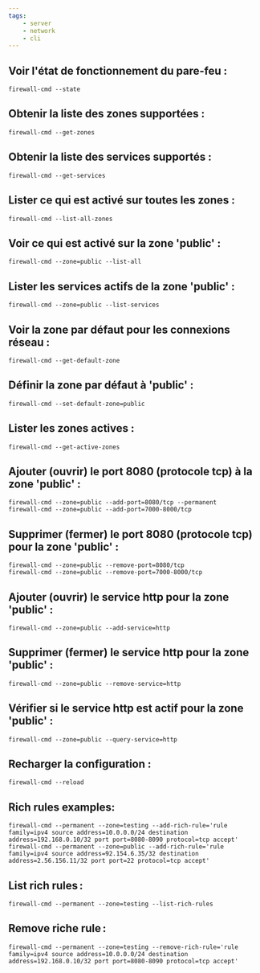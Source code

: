 ```yaml
---
tags:
    - server
    - network
    - cli
---
```


## Voir l'état de fonctionnement du pare-feu :

    firewall-cmd --state

## Obtenir la liste des zones supportées :

    firewall-cmd --get-zones

## Obtenir la liste des services supportés :

    firewall-cmd --get-services

## Lister ce qui est activé sur toutes les zones :

    firewall-cmd --list-all-zones

## Voir ce qui est activé sur la zone 'public' :

    firewall-cmd --zone=public --list-all

## Lister les services actifs de la zone 'public' :

    firewall-cmd --zone=public --list-services

## Voir la zone par défaut pour les connexions réseau :

    firewall-cmd --get-default-zone

## Définir la zone par défaut à 'public' :

    firewall-cmd --set-default-zone=public

## Lister les zones actives :

    firewall-cmd --get-active-zones

## Ajouter (ouvrir) le port 8080 (protocole tcp) à la zone 'public' :

    firewall-cmd --zone=public --add-port=8080/tcp --permanent
    firewall-cmd --zone=public --add-port=7000-8000/tcp

## Supprimer (fermer) le port 8080 (protocole tcp) pour la zone 'public' :

    firewall-cmd --zone=public --remove-port=8080/tcp
    firewall-cmd --zone=public --remove-port=7000-8000/tcp

## Ajouter (ouvrir) le service http pour la zone 'public' :

    firewall-cmd --zone=public --add-service=http

## Supprimer (fermer) le service http pour la zone 'public' :

    firewall-cmd --zone=public --remove-service=http

## Vérifier si le service http est actif pour la zone 'public' :

    firewall-cmd --zone=public --query-service=http

## Recharger la configuration :

    firewall-cmd --reload

## Rich rules examples:

    firewall-cmd --permanent --zone=testing --add-rich-rule='rule family=ipv4 source address=10.0.0.0/24 destination address=192.168.0.10/32 port port=8080-8090 protocol=tcp accept'
    firewall-cmd --permanent --zone=public --add-rich-rule='rule family=ipv4 source address=92.154.6.35/32 destination address=2.56.156.11/32 port port=22 protocol=tcp accept'

## List rich rules :

    firewall-cmd --permanent --zone=testing --list-rich-rules

## Remove riche rule :

    firewall-cmd --permanent --zone=testing --remove-rich-rule='rule family=ipv4 source address=10.0.0.0/24 destination address=192.168.0.10/32 port port=8080-8090 protocol=tcp accept'
